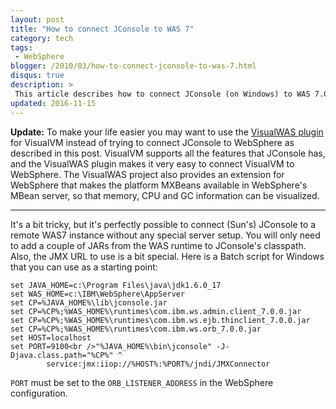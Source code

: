 ```yaml
---
layout: post
title: "How to connect JConsole to WAS 7"
category: tech
tags:
 - WebSphere
blogger: /2010/03/how-to-connect-jconsole-to-was-7.html
disqus: true
description: >
 This article describes how to connect JConsole (on Windows) to WAS 7.0.
updated: 2016-11-15
---
```


**Update:** To make your life easier you may want to use the
[VisualWAS plugin](https://github.com/veithen/visualwas) for VisualVM instead of trying to connect
JConsole to WebSphere as described in this post. VisualVM supports all the features that JConsole
has, and the VisualWAS plugin makes it very easy to connect VisualVM to WebSphere. The VisualWAS
project also provides an extension for WebSphere that makes the platform MXBeans available in
WebSphere's MBean server, so that memory, CPU and GC information can be visualized.

---

It's a bit tricky, but it's perfectly possible to connect (Sun's) JConsole to a remote WAS7 instance
without any special server setup. You will only need to add a couple of JARs from the WAS runtime to
JConsole's classpath. Also, the JMX URL to use is a bit special. Here is a Batch script for Windows
that you can use as a starting point:

    set JAVA_HOME=c:\Program Files\java\jdk1.6.0_17
    set WAS_HOME=c:\IBM\WebSphere\AppServer
    set CP=%JAVA_HOME%\lib\jconsole.jar
    set CP=%CP%;%WAS_HOME%\runtimes\com.ibm.ws.admin.client_7.0.0.jar
    set CP=%CP%;%WAS_HOME%\runtimes\com.ibm.ws.ejb.thinclient_7.0.0.jar
    set CP=%CP%;%WAS_HOME%\runtimes\com.ibm.ws.orb_7.0.0.jar
    set HOST=localhost
    set PORT=9100<br />"%JAVA_HOME%\bin\jconsole" -J-Djava.class.path="%CP%" ^
            service:jmx:iiop://%HOST%:%PORT%/jndi/JMXConnector

`PORT` must be set to the `ORB_LISTENER_ADDRESS` in the WebSphere configuration.
